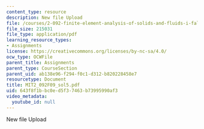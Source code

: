 ```yaml
---
content_type: resource
description: New file Upload
file: /courses/2-092-finite-element-analysis-of-solids-and-fluids-i-fall-2009/643f8f1bbc0ed5f37463b73995990af3_MIT2_092F09_sol5.pdf
file_size: 215031
file_type: application/pdf
learning_resource_types:
- Assignments
license: https://creativecommons.org/licenses/by-nc-sa/4.0/
ocw_type: OCWFile
parent_title: Assignments
parent_type: CourseSection
parent_uid: ab138e96-f294-f0c1-d312-b820228458e7
resourcetype: Document
title: MIT2_092F09_sol5.pdf
uid: 643f8f1b-bc0e-d5f3-7463-b73995990af3
video_metadata:
  youtube_id: null
---
```

New file Upload